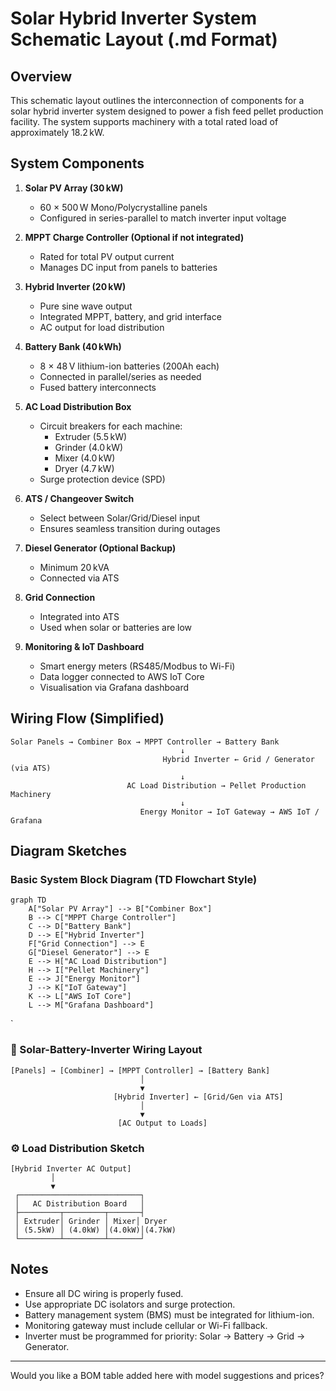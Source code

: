 # Solar Hybrid Inverter System Schematic Layout (.md Format)

## Overview
This schematic layout outlines the interconnection of components for a solar hybrid inverter system designed to power a fish feed pellet production facility. The system supports machinery with a total rated load of approximately 18.2 kW.

## System Components

1. **Solar PV Array (30 kW)**
   - 60 × 500 W Mono/Polycrystalline panels
   - Configured in series-parallel to match inverter input voltage

2. **MPPT Charge Controller (Optional if not integrated)**
   - Rated for total PV output current
   - Manages DC input from panels to batteries

3. **Hybrid Inverter (20 kW)**
   - Pure sine wave output
   - Integrated MPPT, battery, and grid interface
   - AC output for load distribution

4. **Battery Bank (40 kWh)**
   - 8 × 48 V lithium-ion batteries (200Ah each)
   - Connected in parallel/series as needed
   - Fused battery interconnects

5. **AC Load Distribution Box**
   - Circuit breakers for each machine:
     - Extruder (5.5 kW)
     - Grinder (4.0 kW)
     - Mixer (4.0 kW)
     - Dryer (4.7 kW)
   - Surge protection device (SPD)

6. **ATS / Changeover Switch**
   - Select between Solar/Grid/Diesel input
   - Ensures seamless transition during outages

7. **Diesel Generator (Optional Backup)**
   - Minimum 20 kVA
   - Connected via ATS

8. **Grid Connection**
   - Integrated into ATS
   - Used when solar or batteries are low

9. **Monitoring & IoT Dashboard**
   - Smart energy meters (RS485/Modbus to Wi-Fi)
   - Data logger connected to AWS IoT Core
   - Visualisation via Grafana dashboard

## Wiring Flow (Simplified)

```plaintext
Solar Panels → Combiner Box → MPPT Controller → Battery Bank
                                      ↓
                                  Hybrid Inverter ← Grid / Generator (via ATS)
                                      ↓
                          AC Load Distribution → Pellet Production Machinery
                                      ↓
                             Energy Monitor → IoT Gateway → AWS IoT / Grafana
```

## Diagram Sketches

### Basic System Block Diagram (TD Flowchart Style)
```mermaid
graph TD
    A["Solar PV Array"] --> B["Combiner Box"]
    B --> C["MPPT Charge Controller"]
    C --> D["Battery Bank"]
    D --> E["Hybrid Inverter"]
    F["Grid Connection"] --> E
    G["Diesel Generator"] --> E
    E --> H["AC Load Distribution"]
    H --> I["Pellet Machinery"]
    E --> J["Energy Monitor"]
    J --> K["IoT Gateway"]
    K --> L["AWS IoT Core"]
    L --> M["Grafana Dashboard"]
```
`

### 🔌 Solar-Battery-Inverter Wiring Layout
```plaintext
[Panels] → [Combiner] → [MPPT Controller] → [Battery Bank]
                             │
                             ▼
                       [Hybrid Inverter] ← [Grid/Gen via ATS]
                             │
                             ▼
                        [AC Output to Loads]
```

### ⚙️ Load Distribution Sketch
```plaintext
[Hybrid Inverter AC Output]
         │
         ▼
 ┌───────────────────────────┐
 │   AC Distribution Board   │
 ├─────────┬─────────┬───────┤
 │ Extruder│ Grinder │ Mixer│ Dryer
 │ (5.5kW) │ (4.0kW) │(4.0kW)│(4.7kW)
 └─────────┴─────────┴───────┘
```

## Notes
- Ensure all DC wiring is properly fused.
- Use appropriate DC isolators and surge protection.
- Battery management system (BMS) must be integrated for lithium-ion.
- Monitoring gateway must include cellular or Wi-Fi fallback.
- Inverter must be programmed for priority: Solar → Battery → Grid → Generator.

---

Would you like a BOM table added here with model suggestions and prices?
